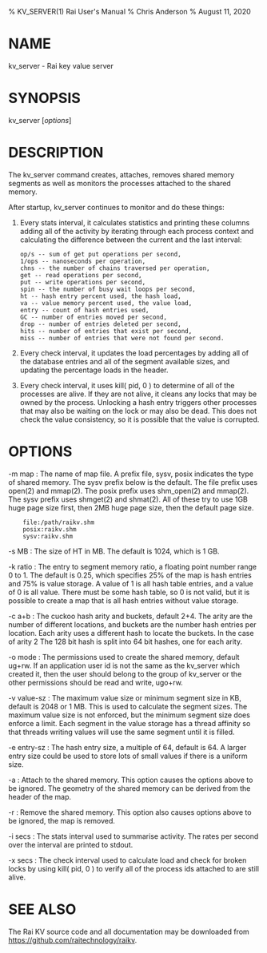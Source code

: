 % KV_SERVER(1) Rai User's Manual
% Chris Anderson
% August 11, 2020

# NAME

kv_server - Rai key value server

# SYNOPSIS

kv_server [*options*]

# DESCRIPTION

The kv_server command creates, attaches, removes shared memory segments as
well as monitors the processes attached to the shared memory.

After startup, kv_server continues to monitor and do these things:

1.  Every stats interval, it calculates statistics and printing these columns
    adding all of the activity by iterating through each process context and
    calculating the difference between the current and the last interval:

        op/s -- sum of get put operations per second,
        1/ops -- nanoseconds per operation,
        chns -- the number of chains traversed per operation,
        get -- read operations per second,
        put -- write operations per second,
        spin -- the number of busy wait loops per second,
        ht -- hash entry percent used, the hash load,
        va -- value memory percent used, the value load,
        entry -- count of hash entries used,
        GC -- number of entries moved per second,
        drop -- number of entries deleted per second,
        hits -- number of entries that exist per second,
        miss -- number of entries that were not found per second.

2.  Every check interval, it updates the load percentages by adding all of the
    database entries and all of the segment available sizes, and updating the
    percentage loads in the header.

3.  Every check interval, it uses kill( pid, 0 ) to determine of all of the
    processes are alive.  If they are not alive, it cleans any locks that may
    be owned by the process.  Unlocking a hash entry triggers other processes
    that may also be waiting on the lock or may also be dead.  This does not
    check the value consistency, so it is possible that the value is corrupted.

# OPTIONS

-m map
:   The name of map file.  A prefix file, sysv, posix indicates the type of
shared memory.  The sysv prefix below is the default.  The file prefix uses
open(2) and mmap(2).   The posix prefix uses shm_open(2) and mmap(2).  The sysv
prefix uses shmget(2) and shmat(2).  All of these try to use 1GB huge page size
first, then 2MB huge page size, then the default page size.

        file:/path/raikv.shm
        posix:raikv.shm
        sysv:raikv.shm

-s MB
:   The size of HT in MB.  The default is 1024, which is 1 GB.

-k ratio
:   The entry to segment memory ratio, a floating point number range 0 to 1.
The default is 0.25, which specifies 25% of the map is hash entries and 75% is
value storage.  A value of 1 is all hash table entries, and a value of 0 is all
value.  There must be some hash table, so 0 is not valid, but it is possible to
create a map that is all hash entries without value storage.

-c a+b
:   The cuckoo hash arity and buckets, default 2+4.  The arity are the number
of different locations, and buckets are the number hash entries per location.
Each arity uses a different hash to locate the buckets.  In the case of arity 2
The 128 bit hash is split into 64 bit hashes, one for each arity.

-o mode
:   The permissions used to create the shared memory, default ug+rw.  If an
application user id is not the same as the kv_server which created it, then the
user should belong to the group of kv_server or the other permissions should be
read and write, ugo+rw.

-v value-sz
:   The maximum value size or minimum segment size in KB, default is 2048 or 1
MB.  This is used to calculate the segment sizes.  The maximum value size is
not enforced, but the minimum segment size does enforce a limit.  Each segment
in the value storage has a thread affinity so that threads writing values will
use the same segment until it is filled.

-e entry-sz
:   The hash entry size, a multiple of 64, default is 64.  A larger entry size
could be used to store lots of small values if there is a uniform size.

-a
:   Attach to the shared memory.  This option causes the options above to
be ignored.  The geometry of the shared memory can be derived from the header
of the map.

-r
:   Remove the shared memory.  This option also causes options above to be
ignored, the map is removed.

-i secs
:   The stats interval used to summarise activity.  The rates per second over
the interval are printed to stdout.

-x secs
:   The check interval used to calculate load and check for broken locks by
using kill( pid, 0 ) to verify all of the process ids attached to are still
alive.

# SEE ALSO

The Rai KV source code and all documentation may be downloaded from
<https://github.com/raitechnology/raikv>.

